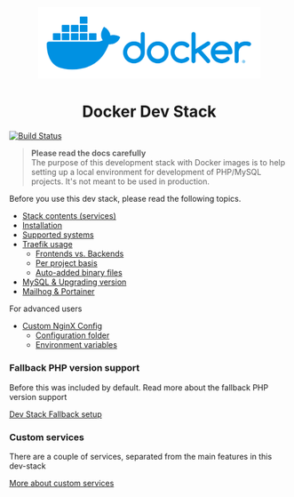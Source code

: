 <p align="center"><img src="docs/images/docker-logo.svg" alt="Docker" width="400"></p>

<h1 align="center">Docker Dev Stack</h1>

[![Build Status](https://travis-ci.org/bertoost/Docker-Dev-Stack.svg?branch=master)](https://travis-ci.org/bertoost/Docker-Dev-Stack)

> __Please read the docs carefully__  
> The purpose of this development stack with Docker images is to help setting up a local environment for development of PHP/MySQL projects. It's not meant to be used in production.

Before you use this dev stack, please read the following topics.

- [Stack contents (services)](docs/Contents.md)
- [Installation](docs/Installation.md)
- [Supported systems](docs/Supported.md)
- [Traefik usage](docs/Traefik.md)
  - [Frontends vs. Backends](docs/Traefik.md#frontends-vs-backends)
  - [Per project basis](docs/Traefik.md#using-traefik-on-per-project-basis)
  - [Auto-added binary files](docs/Traefik.md#auto-added-binary-files)
- [MySQL & Upgrading version](docs/MySQL.md)
- [Mailhog & Portainer](docs/Others.md)

For advanced users

- [Custom NginX Config](docs/CustomNginx.md)
  - [Configuration folder](docs/CustomNginx.md#configuration-folder)
  - [Environment variables](docs/CustomNginx.md#using-environment-variables)

### Fallback PHP version support

Before this was included by default. Read more about the fallback PHP version support

[Dev Stack Fallback setup](docs/fallback/Setup.md)

### Custom services

There are a couple of services, separated from the main features in this dev-stack

[More about custom services](docs/CustomServices.md)